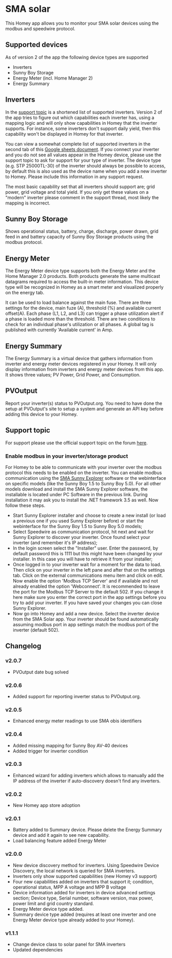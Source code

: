 # SMA solar
This Homey app allows you to monitor your SMA solar devices using the modbus and speedwire protocol.

## Supported devices
As of version 2 of the app the following device types are supported
- Inverters
- Sunny Boy Storage
- Energy Meter (incl. Home Manager 2)
- Energy Summary

## Inverters
In the [support topic](https://community.athom.com/t/696) is a shortened list of supported inverters. Version 2 of the app tries to figure out which capabilities each inverter has, using a mapping logic and will only show capabilities in Homey that the inverter supports. For instance, some inverters don't support daily yield, then this capability won't be displayed in Homey for that inverter.

You can view a somewhat complete list of supported inverters in the second tab of this [Google sheets document](https://drive.google.com/file/d/1TF1kpXG1iz1xidIHFoD4WOr5wCsETIy7/view?usp=sharing). If you connect your inverter and you do not see all values appear in the Homey device, please use the support topic to ask for support for your type of inverter. The device type (e.g. STP 25000TL-30) of the inverter should always be possible to access, by default this is also used as the device name when you add a new inverter to Homey. Please include this information in any support request.

The most basic capability set that all inverters should support are; grid power, grid voltage and total yield. If you only get these values on a "modern" inverter please comment in the support thread, most likely the mapping is incorrect.

## Sunny Boy Storage
Shows operational status, battery, charge, discharge, power drawn, grid feed in and battery capacity of Sunny Boy Storage products using the modbus protocol.

## Energy Meter
The Energy Meter device type supports both the Energy Meter and the Home Manager 2.0 products. Both products generate the same multicast datagrams required to access the built-in meter information. This device type will be recognized in Homey as a smart meter and visualized properly on the energy tab.

It can be used to load balance against the main fuse. There are three settings for the device, main fuze (A), threshold (%) and available current offset(A). Each phase (L1, L2, and L3) can trigger a phase utilization alert if a phase is loaded more than the threshold. There are two conditions to check for an individual phase's utilization or all phases. A global tag is published with currently 'Available current' in Amp.

## Energy Summary
The Energy Summary is a virtual device that gathers information from inverter and energy meter devices registered in your Homey. It will only display information from inverters and energy meter devices from this app. It shows three values; PV Power, Grid Power, and Consumption.

## PVOutput
Report your inverter(s) status to PVOutput.org. You need to have done the setup at PVOutput's site to setup a system and generate an API key before adding this device to your Homey.

## Support topic
For support please use the official support topic on the forum [here](https://community.athom.com/t/696).

### Enable modbus in your inverter/storage product
For Homey to be able to communicate with your inverter over the modbus protocol this needs to be enabled on the inverter. You can enable modbus communication using the [SMA Sunny Explorer](https://www.sma.de/en/products/monitoring-control/sunny-explorer.html) software or the webinterface on specific models (like the Sunny Boy 1.5 to Sunny Boy 5.0). For all other models download and install the SMA Sunny Explorer software, the installable is located under PC Software in the previous link. During installation it may ask you to install the .NET framework 3.5 as well. Now follow these steps.
* Start Sunny Explorer installer and choose to create a new install (or load a previous one if you used Sunny Explorer before) or start the webinterface for the Sunny Boy 1.5 to Sunny Boy 5.0 models;
* Select Speedwire as communication protocol, hit next and wait for Sunny Explorer to discover your inverter. Once found select your inverter (and remember it's IP address);
* In the login screen select the "Installer" user. Enter the password, by default password this is 1111 but this might have been changed by your installer. In this case you will have to retrieve it from your installer;
* Once logged in to your inverter wait for a moment for the data to load. Then click on your inverter in the left pane and after that on the settings tab. Click on the external communications menu item and click on edit. Now enable the option 'Modbus TCP Server' and if available and not already enabled the option 'Webconnect'. It is recommended to leave the port for the Modbus TCP Server to the default 502. If you change it here make sure you enter the correct port in the app settings before you try to add your inverter. If you have saved your changes you can close Sunny Explorer.
* Now go into Homey and add a new device. Select the inverter device from the SMA Solar app. Your inverter should be found automatically assuming modbus port in app settings match the modbus port of the inverter (default 502).

## Changelog
### v2.0.7
* PVOutput date bug solved

### v2.0.6
* Added support for reporting inverter status to PVOutput.org.

### v2.0.5
* Enhanced energy meter readings to use SMA obis identifiers

### v2.0.4
* Added missing mapping for Sunny Boy AV-40 devices
* Added trigger for inverter condition

### v2.0.3
* Enhanced wizard for adding inverters which allows to manually add the IP address of the inverter if auto-discovery doesn't find any inverters.

### v2.0.2
* New Homey app store adoption

### v2.0.1
* Battery added to Summary device. Please delete the Energy Summary device and add it again to see new capability.
* Load balancing feature added Energy Meter

### v2.0.0
* New device discovery method for inverters. Using Speedwire Device Discovery, the local network is queried for SMA inverters.
* Inverters only show supported capabilities (new Homey v3 support)
* Four new capabilities added on inverters that support it; condition, operational status, MPP A voltage and MPP B voltage
* Device information added for inverters in device advanced settings section; Device type, Serial number, software version, max power, power limit and grid country standard.
* Energy Meter device type added.
* Summary device type added (requires at least one inverter and one Energy Meter device type already added to your Homey).

### v1.1.1
* Change device class to solar panel for SMA inverters
* Updated dependencies
